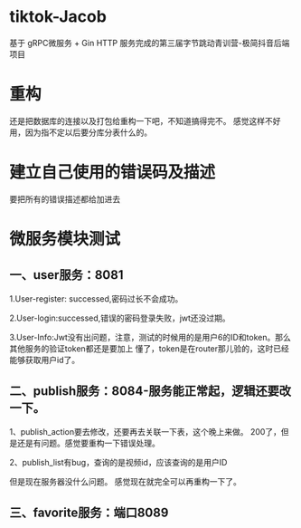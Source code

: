 # tiktok-Jacob
基于 gRPC微服务 + Gin HTTP 服务完成的第三届字节跳动青训营-极简抖音后端项目

# 重构
还是把数据库的连接以及打包给重构一下吧，不知道搞得完不。
感觉这样不好用，因为指不定以后要分库分表什么的。

# 建立自己使用的错误码及描述
要把所有的错误描述都给加进去

# 微服务模块测试
## 一、user服务：8081
1.User-register: successed,密码过长不会成功。

2.User-login:successed,错误的密码登录失败，jwt还没过期。

3.User-Info:Jwt没有出问题，注意，测试的时候用的是用户6的ID和token。那么其他服务的验证token都还是要加上
懂了，token是在router那儿验的，这时已经能够获取用户id了。
## 二、publish服务：8084-服务能正常起，逻辑还要改一下。
1、publish_action要去修改，还要再去关联一下表，这个晚上来做。
200了，但是还是有问题。感觉要重构一下错误处理。

2、publish_list有bug，查询的是视频id，应该查询的是用户ID

但是现在服务器没什么问题。
感觉现在就完全可以再重构一下了。

## 三、favorite服务：端口8089

